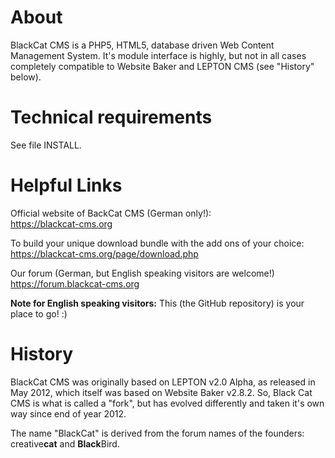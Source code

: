 About
=====

BlackCat CMS is a PHP5, HTML5, database driven Web Content Management System.
It's module interface is highly, but not in all cases completely compatible to
Website Baker and LEPTON CMS (see "History" below).

# Technical requirements

See file INSTALL.

# Helpful Links

Official website of BackCat CMS (German only!):  
https://blackcat-cms.org

To build your unique download bundle with the add ons of your choice:  
https://blackcat-cms.org/page/download.php

Our forum (German, but English speaking visitors are welcome!)  
https://forum.blackcat-cms.org

**Note for English speaking visitors:** This (the GitHub repository) is your
place to go! :)


# History

BlackCat CMS was originally based on LEPTON v2.0 Alpha, as released in May
2012, which itself was based on Website Baker v2.8.2. So, Black Cat CMS is what
is called a "fork", but has evolved differently and taken it's own way since
end of year 2012.

The name "BlackCat" is derived from the forum names of the founders:
creative<strong>cat</strong> and <strong>Black</strong>Bird.
